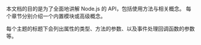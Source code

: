 
<!-- type=misc -->

本文档的目的是为了全面地讲解 Node.js 的 API，包括使用方法与相关概念。
每个章节分别介绍一个内置模块或高级概念。

每个主题的标题下会列出属性的类型、方法的参数、以及事件处理回调函数的参数等。

